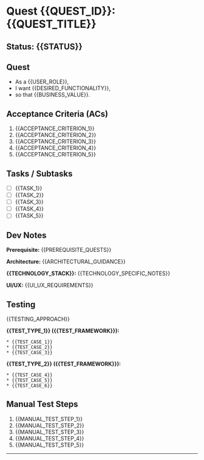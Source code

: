 # Quest {{QUEST_ID}}: {{QUEST_TITLE}}

<!-- 
QUEST TEMPLATE USAGE INSTRUCTIONS:
1. Replace all {{PLACEHOLDER}} variables with project-specific content
2. Remove sections that don't apply to your quest type
3. Ensure all markdown follows PR-001 through PR-007 prevention rules
4. Validate with: npm run validate:markdown-quality
5. Update quest dependencies in parent journey documentation
-->

## Status: {{STATUS}}

<!-- 
STATUS OPTIONS:
- Draft: Initial planning phase
- Approved: Ready for implementation
- In Progress: Currently being worked on
- Completed: Successfully finished
- Blocked: Waiting for dependencies
- Cancelled: No longer needed
-->

## Quest

* As a {{USER_ROLE}},
* I want {{DESIRED_FUNCTIONALITY}},
* so that {{BUSINESS_VALUE}}.

<!-- 
USER STORY GUIDELINES:
- USER_ROLE: developer, user, operator, admin, etc.
- DESIRED_FUNCTIONALITY: Clear, specific feature or capability
- BUSINESS_VALUE: Why this matters to the user/business
-->

## Acceptance Criteria (ACs)

1. {{ACCEPTANCE_CRITERION_1}}
2. {{ACCEPTANCE_CRITERION_2}}
3. {{ACCEPTANCE_CRITERION_3}}
4. {{ACCEPTANCE_CRITERION_4}}
5. {{ACCEPTANCE_CRITERION_5}}

<!-- 
ACCEPTANCE CRITERIA GUIDELINES:
- Use numbered list format
- Each criterion should be testable and measurable
- Focus on WHAT, not HOW
- Include both functional and non-functional requirements
- Consider edge cases and error scenarios
-->

## Tasks / Subtasks

* [ ] {{TASK_1}}
* [ ] {{TASK_2}}
* [ ] {{TASK_3}}
* [ ] {{TASK_4}}
* [ ] {{TASK_5}}

<!-- 
TASK GUIDELINES:
- Use checkbox format for tracking progress
- Break down into implementable chunks (20-30 min each)
- Include technical implementation details
- Specify file paths and component names where applicable
- Order tasks logically by dependencies
-->

## Dev Notes

**Prerequisite:** {{PREREQUISITE_QUESTS}}

**Architecture:** {{ARCHITECTURAL_GUIDANCE}}

**{{TECHNOLOGY_STACK}}:** {{TECHNOLOGY_SPECIFIC_NOTES}}

**UI/UX:** {{UI_UX_REQUIREMENTS}}

<!-- 
DEV NOTES GUIDELINES:
- Prerequisites: List dependent quests/features that must be complete
- Architecture: High-level technical approach and patterns
- Technology Stack: Framework-specific implementation notes
- UI/UX: Design system requirements and component specifications
-->

## Testing

{{TESTING_APPROACH}}

**{{TEST_TYPE_1}} ({{TEST_FRAMEWORK}}):**

```text
* {{TEST_CASE_1}}
* {{TEST_CASE_2}}
* {{TEST_CASE_3}}
```

**{{TEST_TYPE_2}} ({{TEST_FRAMEWORK}}):**

```text
* {{TEST_CASE_4}}
* {{TEST_CASE_5}}
* {{TEST_CASE_6}}
```

<!-- 
TESTING GUIDELINES:
- TESTING_APPROACH: Brief description of testing strategy
- TEST_TYPE: Component Tests, E2E Tests, Integration Tests, Manual Tests
- TEST_FRAMEWORK: Vitest, Playwright, Jest, etc.
- Include accessibility testing where applicable
- Specify performance requirements if relevant
-->

## Manual Test Steps

1. {{MANUAL_TEST_STEP_1}}
2. {{MANUAL_TEST_STEP_2}}
3. {{MANUAL_TEST_STEP_3}}
4. {{MANUAL_TEST_STEP_4}}
5. {{MANUAL_TEST_STEP_5}}

<!-- 
MANUAL TESTING GUIDELINES:
- Provide step-by-step user journey
- Include expected outcomes for each step
- Cover both happy path and error scenarios
- Specify browser/device requirements if applicable
- Include accessibility testing steps
-->

---

<!-- 
QUEST TEMPLATE METADATA:
- Template Version: 1.0
- Compatible with: A.V.A.R.I.C.E. Protocol
- Markdown Quality: PR-001 through PR-007 compliant
- Created: 2025-08-05
- Last Updated: 2025-08-05
-->

<!-- 
COMMON QUEST PATTERNS:

FRONTEND QUEST PATTERN:
- Focus on UI components and user interactions
- Include component tests and E2E tests
- Specify shadcn/ui or design system requirements
- Include accessibility testing

BACKEND QUEST PATTERN:
- Focus on API endpoints and data processing
- Include integration tests and unit tests
- Specify database schema changes
- Include security and performance requirements

INFRASTRUCTURE QUEST PATTERN:
- Focus on deployment and configuration
- Include deployment verification steps
- Specify environment requirements
- Include monitoring and logging setup

INTEGRATION QUEST PATTERN:
- Focus on connecting systems/services
- Include end-to-end integration tests
- Specify API contracts and data flows
- Include error handling and retry logic
-->

<!-- 
PLACEHOLDER REFERENCE:

REQUIRED PLACEHOLDERS:
{{QUEST_ID}} - Unique quest identifier (e.g., "1.1", "2.3")
{{QUEST_TITLE}} - Descriptive quest name
{{STATUS}} - Current quest status
{{USER_ROLE}} - Target user type
{{DESIRED_FUNCTIONALITY}} - What the user wants
{{BUSINESS_VALUE}} - Why it matters
{{ACCEPTANCE_CRITERION_X}} - Testable success criteria
{{TASK_X}} - Implementation tasks
{{PREREQUISITE_QUESTS}} - Dependencies
{{ARCHITECTURAL_GUIDANCE}} - Technical approach
{{TECHNOLOGY_STACK}} - Framework/library name
{{TECHNOLOGY_SPECIFIC_NOTES}} - Implementation details
{{UI_UX_REQUIREMENTS}} - Design specifications
{{TESTING_APPROACH}} - Testing strategy
{{TEST_TYPE_X}} - Type of testing
{{TEST_FRAMEWORK}} - Testing tool
{{TEST_CASE_X}} - Specific test scenarios
{{MANUAL_TEST_STEP_X}} - User testing steps

OPTIONAL PLACEHOLDERS:
{{PROJECT_NAME}} - Project identifier
{{COMPONENT_PATH}} - File system location
{{API_ENDPOINT}} - Service URL
{{DATABASE_TABLE}} - Data model
{{ENVIRONMENT}} - Deployment target
-->
